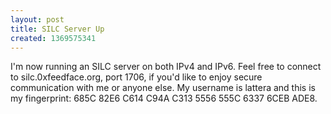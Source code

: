 ```yaml
---
layout: post
title: SILC Server Up
created: 1369575341
---
```

I'm now running an SILC server on both IPv4 and IPv6. Feel free to connect to silc.0xfeedface.org, port 1706, if you'd like to enjoy secure communication with me or anyone else. My username is lattera and this is my fingerprint: 685C 82E6 C614 C94A C313  5556 555C 6337 6CEB ADE8.
